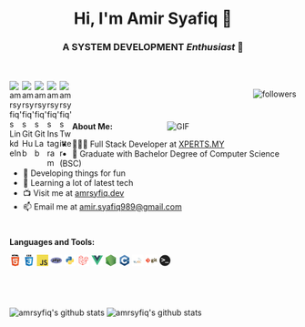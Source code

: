 
<h1 align="center">Hi, I'm Amir Syafiq 👋</h1>
<h3 align="center">A <b>SYSTEM DEVELOPMENT</b> <em>Enthusiast</em> 🚀</h3>
<br>
<br>

<a href="https://www.linkedin.com/in/amrsyfiq/">
  <img align="left" alt="amrsyfiq's LinkdeIn" width="22px" src="https://cdn.jsdelivr.net/npm/simple-icons@v3/icons/linkedin.svg" />
</a>
<a href="https://github.com/amrsyfiq">
  <img align="left" alt="amrsyfiq's GitHub" width="22px" src="https://cdn.jsdelivr.net/npm/simple-icons@v3/icons/github.svg" />
</a>
<a href="https://gitlab.com/amrsyfiq">
  <img align="left" alt="amrsyfiq's GitLab" width="22px" src="https://cdn.jsdelivr.net/npm/simple-icons@v3/icons/gitlab.svg" />
</a>
<a href="https://www.instagram.com/amrsyfiq/">
  <img align="left" alt="amrsyfiq's Instagram" width="22px" src="https://cdn.jsdelivr.net/npm/simple-icons@v3/icons/instagram.svg" />
</a>
<a href="https://twitter.com/amrsyfiq/">
  <img align="left" alt="amrsyfiq's Twitter" width="22px" src="https://cdn.jsdelivr.net/npm/simple-icons@v3/icons/twitter.svg" />
</a>
<p align="right"> <img alt="followers" title="Follow me on Github" src="https://img.shields.io/github/followers/amrsyfiq?color=236ad3&style=for-the-badge&logo=github&label=Follow"/> </p>

#
<img align="right" width="45%" alt="GIF" src="https://i.pinimg.com/originals/e4/26/70/e426702edf874b181aced1e2fa5c6cde.gif" />


**About Me:**

- 👨🏽‍💻 Full Stack Developer at [XPERTS.MY](https://www.xperts.my/)
- 💼 Graduate with Bachelor Degree of Computer Science (BSC)
- 🌱 Developing things for fun
- 💬 Learning a lot of latest tech
- 📺 Visit me at [amrsyfiq.dev](https://www.amrsyfiq.dev/)
- 📫 Email me at amir.syafiq989@gmail.com

#
**Languages and Tools:**  

<code><img height="20" src="https://raw.githubusercontent.com/github/explore/80688e429a7d4ef2fca1e82350fe8e3517d3494d/topics/html/html.png"></code>
<code><img height="20" src="https://raw.githubusercontent.com/github/explore/80688e429a7d4ef2fca1e82350fe8e3517d3494d/topics/css/css.png"></code>
<code><img height="20" src="https://raw.githubusercontent.com/github/explore/80688e429a7d4ef2fca1e82350fe8e3517d3494d/topics/javascript/javascript.png"></code>
<code><img height="20" src="https://raw.githubusercontent.com/github/explore/80688e429a7d4ef2fca1e82350fe8e3517d3494d/topics/php/php.png"></code>
<code><img height="20" src="https://raw.githubusercontent.com/github/explore/80688e429a7d4ef2fca1e82350fe8e3517d3494d/topics/python/python.png"></code>
<code><img height="20" src="https://raw.githubusercontent.com/github/explore/80688e429a7d4ef2fca1e82350fe8e3517d3494d/topics/laravel/laravel.png"></code>
<code><img height="20" src="https://raw.githubusercontent.com/github/explore/80688e429a7d4ef2fca1e82350fe8e3517d3494d/topics/vue/vue.png"></code>
<code><img height="20" src="https://raw.githubusercontent.com/github/explore/80688e429a7d4ef2fca1e82350fe8e3517d3494d/topics/nodejs/nodejs.png"></code>
<code><img height="20" src="https://raw.githubusercontent.com/github/explore/80688e429a7d4ef2fca1e82350fe8e3517d3494d/topics/cpp/cpp.png"></code>
<code><img height="20" src="https://raw.githubusercontent.com/github/explore/80688e429a7d4ef2fca1e82350fe8e3517d3494d/topics/mysql/mysql.png"></code>
<code><img height="20" src="https://raw.githubusercontent.com/github/explore/80688e429a7d4ef2fca1e82350fe8e3517d3494d/topics/git/git.png"></code>
<code><img height="20" src="https://raw.githubusercontent.com/github/explore/80688e429a7d4ef2fca1e82350fe8e3517d3494d/topics/terminal/terminal.png"></code>

#
<br>

![amrsyfiq's github stats](https://github-readme-stats.vercel.app/api?username=amrsyfiq&show_icons=true&hide_border=true&theme=tokyonight)
![amrsyfiq's github stats](https://github-readme-streak-stats.herokuapp.com/?user=amrsyfiq&show_icons=true&hide_border=true&theme=tokyonight)

